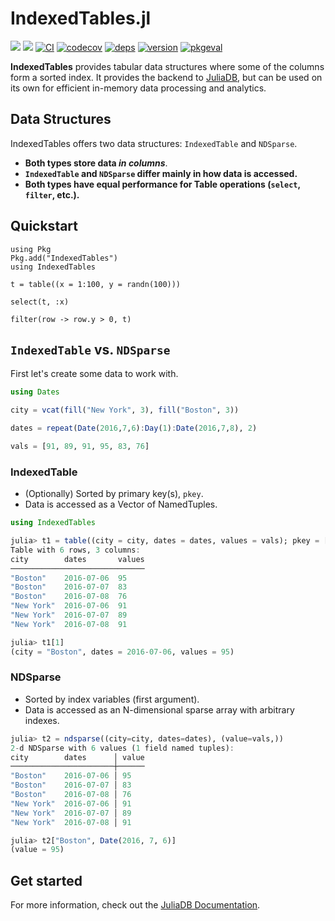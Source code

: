 # IndexedTables.jl

[![](https://img.shields.io/badge/docs-stable-blue.svg)](https://juliadata.github.io/JuliaDB.jl/stable/)
[![](https://img.shields.io/badge/docs-latest-blue.svg)](https://juliadata.github.io/JuliaDB.jl/latest/)
[![CI](https://github.com/JuliaData/IndexedTables.jl/workflows/CI/badge.svg)](https://github.com/JuliaData/IndexedTables.jl/actions?query=workflow%3ACI)
[![codecov](https://codecov.io/gh/JuliaData/IndexedTables.jl/branch/master/graph/badge.svg)](https://codecov.io/gh/JuliaData/IndexedTables.jl)
[![deps](https://juliahub.com/docs/IndexedTables/deps.svg)](https://juliahub.com/ui/Packages/IndexedTables/YIs33?t=2)
[![version](https://juliahub.com/docs/IndexedTables/version.svg)](https://juliahub.com/ui/Packages/IndexedTables/YIs33)
[![pkgeval](https://juliahub.com/docs/IndexedTables/pkgeval.svg)](https://juliahub.com/ui/Packages/IndexedTables/YIs33)


**IndexedTables** provides tabular data structures where some of the columns form a sorted index.
It provides the backend to [JuliaDB](https://github.com/JuliaData/JuliaDB.jl), but can
be used on its own for efficient in-memory data processing and analytics.

## Data Structures 

IndexedTables offers two data structures: `IndexedTable` and `NDSparse`.

- **Both types store data _in columns_**.
- **`IndexedTable` and `NDSparse` differ mainly in how data is accessed.**
- **Both types have equal performance for Table operations (`select`, `filter`, etc.).** 


## Quickstart

```
using Pkg
Pkg.add("IndexedTables")
using IndexedTables

t = table((x = 1:100, y = randn(100)))

select(t, :x)

filter(row -> row.y > 0, t)
```

## `IndexedTable` vs. `NDSparse`

First let's create some data to work with.

```julia
using Dates

city = vcat(fill("New York", 3), fill("Boston", 3))

dates = repeat(Date(2016,7,6):Day(1):Date(2016,7,8), 2)

vals = [91, 89, 91, 95, 83, 76]
```

### IndexedTable

- (Optionally) Sorted by primary key(s), `pkey`.
- Data is accessed as a Vector of NamedTuples.

```julia
using IndexedTables

julia> t1 = table((city = city, dates = dates, values = vals); pkey = [:city, :dates])
Table with 6 rows, 3 columns:
city        dates       values
──────────────────────────────
"Boston"    2016-07-06  95
"Boston"    2016-07-07  83
"Boston"    2016-07-08  76
"New York"  2016-07-06  91
"New York"  2016-07-07  89
"New York"  2016-07-08  91

julia> t1[1]
(city = "Boston", dates = 2016-07-06, values = 95)
```

### NDSparse

- Sorted by index variables (first argument).
- Data is accessed as an N-dimensional sparse array with arbitrary indexes.

```julia
julia> t2 = ndsparse((city=city, dates=dates), (value=vals,))
2-d NDSparse with 6 values (1 field named tuples):
city        dates      │ value
───────────────────────┼──────
"Boston"    2016-07-06 │ 95
"Boston"    2016-07-07 │ 83
"Boston"    2016-07-08 │ 76
"New York"  2016-07-06 │ 91
"New York"  2016-07-07 │ 89
"New York"  2016-07-08 │ 91

julia> t2["Boston", Date(2016, 7, 6)]
(value = 95)
```

## Get started

For more information, check out the [JuliaDB Documentation](http://juliadb.org/latest/index.html).
